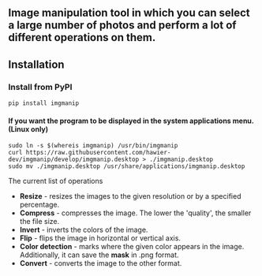 Image manipulation tool in which you can select a large number of photos and
perform a lot of different operations on them.
---

## Installation

### Install from PyPI

```shell
pip install imgmanip
```

#### If you want the program to be displayed in the system applications menu. (Linux only)

```shell
sudo ln -s $(whereis imgmanip) /usr/bin/imgmanip
curl https://raw.githubusercontent.com/hawier-dev/imgmanip/develop/imgmanip.desktop > ./imgmanip.desktop
sudo mv ./imgmanip.desktop /usr/share/applications/imgmanip.desktop
```

The current list of operations

- **Resize** - resizes the images to the given resolution or by a specified percentage.
- **Compress** - compresses the image. The lower the 'quality',
  the smaller the file size.
- **Invert** - inverts the colors of the image.
- **Flip** - flips the image in horizontal or vertical axis.
- **Color detection** - marks where the given color appears in the image.
  Additionally, it can save the **mask** in .png format.
- **Convert** - converts the image to the other format.